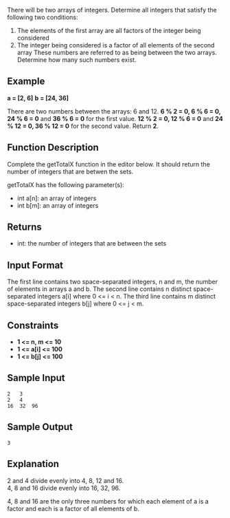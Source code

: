 There will be two arrays of integers. Determine all integers that satisfy the following two conditions:

1. The elements of the first array are all factors of the integer being considered
2. The integer being considered is a factor of all elements of the second array
These numbers are referred to as being between the two arrays. Determine how many such numbers exist.

## Example
**a = [2, 6]**
**b = [24, 36]**

There are two numbers between the arrays: 6 and 12.
**6 % 2 = 0, 6 % 6 = 0, 24 % 6 = 0** and **36 % 6 = 0** for the first value.
**12 % 2 = 0, 12 % 6 = 0** and **24 % 12 = 0, 36 % 12 = 0** for the second value. Return **2**.

## Function Description

Complete the getTotalX function in the editor below. It should return the number of integers that are betwen the sets.

getTotalX has the following parameter(s):

- int a[n]: an array of integers
- int b[m]: an array of integers
## Returns

- int: the number of integers that are between the sets
## Input Format

The first line contains two space-separated integers, n and m, the number of elements in arrays a and b.
The second line contains n distinct space-separated integers a[i] where 0 <= i < n.
The third line contains m distinct space-separated integers b[j] where 0 <= j < m.

## Constraints
- **1 <= n, m <= 10**
- **1 <= a[i] <= 100**
- **1 <= b[j] <= 100**

## Sample Input

    2   3
    2   4
    16  32  96
## Sample Output

    3
## Explanation

2 and 4 divide evenly into 4, 8, 12 and 16.<br>
4, 8 and 16 divide evenly into 16, 32, 96.

4, 8 and 16 are the only three numbers for which each element of a is a factor and each is a factor of all elements of b.